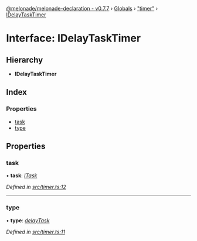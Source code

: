 [@melonade/melonade-declaration - v0.7.7](../README.md) › [Globals](../globals.md) › ["timer"](../modules/_timer_.md) › [IDelayTaskTimer](_timer_.idelaytasktimer.md)

# Interface: IDelayTaskTimer

## Hierarchy

* **IDelayTaskTimer**

## Index

### Properties

* [task](_timer_.idelaytasktimer.md#task)
* [type](_timer_.idelaytasktimer.md#type)

## Properties

###  task

• **task**: *[ITask](_task_.itask.md)*

*Defined in [src/timer.ts:12](https://github.com/devit-tel/melonade-declaration/blob/4a3ce57/src/timer.ts#L12)*

___

###  type

• **type**: *[delayTask](../enums/_timer_.timertypes.md#delaytask)*

*Defined in [src/timer.ts:11](https://github.com/devit-tel/melonade-declaration/blob/4a3ce57/src/timer.ts#L11)*
